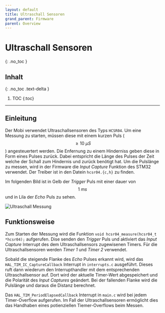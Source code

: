 ```yaml
---
layout: default
title: Ultraschall Sensoren
grand_parent: Firmware
parent: Overview
---
```


# Ultraschall Sensoren
{: .no_toc }

## Inhalt
{: .no_toc .text-delta }

1. TOC
{:toc}

---

## Einleitung

Der Mobi verwendet Ultraschallsensoren des Typs `HCSR04`.
Um eine Messung zu starten, müssen diese mit einem kurzen Puls ($$\geq10~\mu S$$) angesteuertert werden.
Die Enfernung zu  einem Hinderniss geben diese in Form eines Pulses zurück.
Dabei entspricht die Länge des Pulses der Zeit welche der Schall zum Hindernis und zurück benötigt hat.
Um die Pulslänge zu messen, wird in der Firmware die *Input Capture* Funktion des STM32 verwendet.
Der Treiber ist in den Datein `hcsr04.{c,h}` zu finden.

Im folgenden Bild ist in Gelb der *Trigger* Puls mit einer dauer von $$1~ms$$ und in Lila der *Echo* Puls zu sehen.

![Ultraschall Messung]({{site.url}}/assets/imgs/firmware/ultraschallmessung_crop.png)

## Funktionsweise

Zum Starten der Messung wird die Funktion `void hcsr04_measure(hcsr04_t *hcsr04);` aufgerufen.
Dise senden den *Trigger* Puls und aktiviert das *Input Capture* Interrupt des dem Ultraschallsensors zugewisenen Timers.
Für die Ultraschallsensoren werden *Timer 1* und *Timer 2* verwendet.

Sobald die steigende Flanke des *Echo* Pulses erkannt wird, wird das `HAL_TIM_IC_CaptureCallback` Interrupt in `interrupts.c` ausgeführt.
Dieses ruft dann wiederum den Interrupthandler mit dem entsprechenden Ultraschallsensor auf.
Dort wird der aktuelle Timer-Wert abgespeichert und die Polarität des *Input Captures* geändert.
Bei der fallenden Flanke wird die Pulslänge und daraus die Distanz berechnet.

Das `HAL_TIM_PeriodElapsedCallback` Interrupt in `main.c` wird bei jedem Timer-Overflow aufgerufen.
Im Fall der Ultraschallsensoren ermöglicht dies das Handhaben eines potienziellen Tiemer-Overflows beim Messen.
